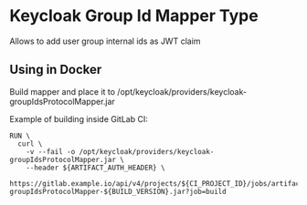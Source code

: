 # Keycloak Group Id Mapper Type

Allows to add user group internal ids as JWT claim

## Using in Docker

Build mapper and place it to /opt/keycloak/providers/keycloak-groupIdsProtocolMapper.jar

Example of building inside GitLab CI:

```
RUN \
  curl \
    -v --fail -o /opt/keycloak/providers/keycloak-groupIdsProtocolMapper.jar \
    --header ${ARTIFACT_AUTH_HEADER} \
    https://gitlab.example.io/api/v4/projects/${CI_PROJECT_ID}/jobs/artifacts/${BUILD_VERSION}/raw/target/keycloak-groupIdsProtocolMapper-${BUILD_VERSION}.jar?job=build
```
